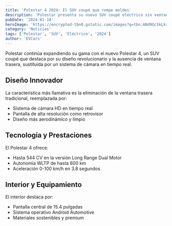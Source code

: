```yaml
---
title: 'Polestar 4 2024: El SUV coupé que rompe moldes'
description: 'Polestar presenta su nuevo SUV coupé eléctrico sin ventana trasera, apostando por la tecnología y el diseño futurista.'
pubDate: '2024-01-10'
heroImage: 'https://encrypted-tbn0.gstatic.com/images?q=tbn:ANd9GcSkLkrK3UPm4Z9klcOJeuSApkH6tAzz5NT7cA&s'
category: 'Noticias'
tags: ['Polestar', 'SUV', 'Eléctrico', '2024']
author: 'EVCars'
---
```


Polestar continúa expandiendo su gama con el nuevo Polestar 4, un SUV coupé que destaca por su diseño revolucionario y la ausencia de ventana trasera, sustituida por un sistema de cámara en tiempo real.

## Diseño Innovador

La característica más llamativa es la eliminación de la ventana trasera tradicional, reemplazada por:
- Sistema de cámara HD en tiempo real
- Pantalla de alta resolución como retrovisor
- Diseño más aerodinámico y limpio

## Tecnología y Prestaciones

El Polestar 4 ofrece:
- Hasta 544 CV en la versión Long Range Dual Motor
- Autonomía WLTP de hasta 600 km
- Aceleración 0-100 km/h en 3.8 segundos

## Interior y Equipamiento

El interior destaca por:
- Pantalla central de 15.4 pulgadas
- Sistema operativo Android Automotive
- Materiales sostenibles y premium

